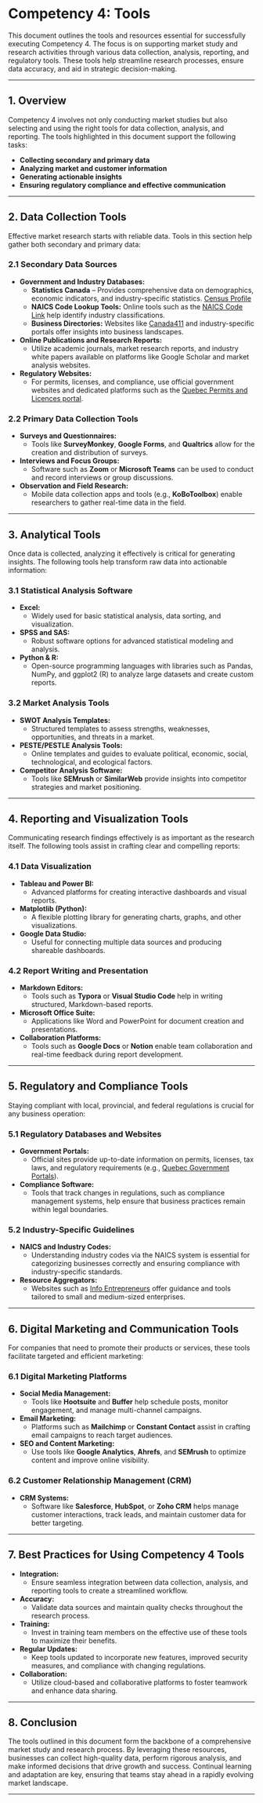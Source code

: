 # Competency 4: Tools

This document outlines the tools and resources essential for successfully executing Competency 4. The focus is on supporting market study and research activities through various data collection, analysis, reporting, and regulatory tools. These tools help streamline research processes, ensure data accuracy, and aid in strategic decision-making.

---

## 1. Overview

Competency 4 involves not only conducting market studies but also selecting and using the right tools for data collection, analysis, and reporting. The tools highlighted in this document support the following tasks:
- **Collecting secondary and primary data**
- **Analyzing market and customer information**
- **Generating actionable insights**
- **Ensuring regulatory compliance and effective communication**

---

## 2. Data Collection Tools

Effective market research starts with reliable data. Tools in this section help gather both secondary and primary data:

### 2.1 Secondary Data Sources
- **Government and Industry Databases:**  
  - **Statistics Canada** – Provides comprehensive data on demographics, economic indicators, and industry-specific statistics. [Census Profile](https://www12.statcan.gc.ca/census-recensement/2016/dp-pd/prof/index.cfm?Lang=E)
  - **NAICS Code Lookup Tools:** Online tools such as the [NAICS Code Link](https://ised-isde.canada.ca/app/ixb/cis/search-recherche?lang=eng) help identify industry classifications.
  - **Business Directories:** Websites like [Canada411](https://www.canada411.ca/) and industry-specific portals offer insights into business landscapes.
- **Online Publications and Research Reports:**  
  - Utilize academic journals, market research reports, and industry white papers available on platforms like Google Scholar and market analysis websites.
- **Regulatory Websites:**  
  - For permits, licenses, and compliance, use official government websites and dedicated platforms such as the [Quebec Permits and Licences portal](https://www2.gouv.qc.ca/entreprises/portail/quebec/recherche?lang=fr&x=permis).

### 2.2 Primary Data Collection Tools
- **Surveys and Questionnaires:**  
  - Tools like **SurveyMonkey**, **Google Forms**, and **Qualtrics** allow for the creation and distribution of surveys.
- **Interviews and Focus Groups:**  
  - Software such as **Zoom** or **Microsoft Teams** can be used to conduct and record interviews or group discussions.
- **Observation and Field Research:**  
  - Mobile data collection apps and tools (e.g., **KoBoToolbox**) enable researchers to gather real-time data in the field.

---

## 3. Analytical Tools

Once data is collected, analyzing it effectively is critical for generating insights. The following tools help transform raw data into actionable information:

### 3.1 Statistical Analysis Software
- **Excel:**  
  - Widely used for basic statistical analysis, data sorting, and visualization.
- **SPSS and SAS:**  
  - Robust software options for advanced statistical modeling and analysis.
- **Python & R:**  
  - Open-source programming languages with libraries such as Pandas, NumPy, and ggplot2 (R) to analyze large datasets and create custom reports.

### 3.2 Market Analysis Tools
- **SWOT Analysis Templates:**  
  - Structured templates to assess strengths, weaknesses, opportunities, and threats in a market.
- **PESTE/PESTLE Analysis Tools:**  
  - Online templates and guides to evaluate political, economic, social, technological, and ecological factors.
- **Competitor Analysis Software:**  
  - Tools like **SEMrush** or **SimilarWeb** provide insights into competitor strategies and market positioning.

---

## 4. Reporting and Visualization Tools

Communicating research findings effectively is as important as the research itself. The following tools assist in crafting clear and compelling reports:

### 4.1 Data Visualization
- **Tableau and Power BI:**  
  - Advanced platforms for creating interactive dashboards and visual reports.
- **Matplotlib (Python):**  
  - A flexible plotting library for generating charts, graphs, and other visualizations.
- **Google Data Studio:**  
  - Useful for connecting multiple data sources and producing shareable dashboards.

### 4.2 Report Writing and Presentation
- **Markdown Editors:**  
  - Tools such as **Typora** or **Visual Studio Code** help in writing structured, Markdown-based reports.
- **Microsoft Office Suite:**  
  - Applications like Word and PowerPoint for document creation and presentations.
- **Collaboration Platforms:**  
  - Tools such as **Google Docs** or **Notion** enable team collaboration and real-time feedback during report development.

---

## 5. Regulatory and Compliance Tools

Staying compliant with local, provincial, and federal regulations is crucial for any business operation:

### 5.1 Regulatory Databases and Websites
- **Government Portals:**  
  - Official sites provide up-to-date information on permits, licenses, tax laws, and regulatory requirements (e.g., [Quebec Government Portals](https://www2.gouv.qc.ca/entreprises/portail/quebec/recherche?lang=fr&x=permis)).
- **Compliance Software:**  
  - Tools that track changes in regulations, such as compliance management systems, help ensure that business practices remain within legal boundaries.

### 5.2 Industry-Specific Guidelines
- **NAICS and Industry Codes:**  
  - Understanding industry codes via the NAICS system is essential for categorizing businesses correctly and ensuring compliance with industry-specific standards.
- **Resource Aggregators:**  
  - Websites such as [Info Entrepreneurs](https://www.infoentrepreneurs.org/en/) offer guidance and tools tailored to small and medium-sized enterprises.

---

## 6. Digital Marketing and Communication Tools

For companies that need to promote their products or services, these tools facilitate targeted and efficient marketing:

### 6.1 Digital Marketing Platforms
- **Social Media Management:**  
  - Tools like **Hootsuite** and **Buffer** help schedule posts, monitor engagement, and manage multi-channel campaigns.
- **Email Marketing:**  
  - Platforms such as **Mailchimp** or **Constant Contact** assist in crafting email campaigns to reach target audiences.
- **SEO and Content Marketing:**  
  - Use tools like **Google Analytics**, **Ahrefs**, and **SEMrush** to optimize content and improve online visibility.

### 6.2 Customer Relationship Management (CRM)
- **CRM Systems:**  
  - Software like **Salesforce**, **HubSpot**, or **Zoho CRM** helps manage customer interactions, track leads, and maintain customer data for better targeting.

---

## 7. Best Practices for Using Competency 4 Tools

- **Integration:**  
  - Ensure seamless integration between data collection, analysis, and reporting tools to create a streamlined workflow.
- **Accuracy:**  
  - Validate data sources and maintain quality checks throughout the research process.
- **Training:**  
  - Invest in training team members on the effective use of these tools to maximize their benefits.
- **Regular Updates:**  
  - Keep tools updated to incorporate new features, improved security measures, and compliance with changing regulations.
- **Collaboration:**  
  - Utilize cloud-based and collaborative platforms to foster teamwork and enhance data sharing.

---

## 8. Conclusion

The tools outlined in this document form the backbone of a comprehensive market study and research process. By leveraging these resources, businesses can collect high-quality data, perform rigorous analysis, and make informed decisions that drive growth and success. Continual learning and adaptation are key, ensuring that teams stay ahead in a rapidly evolving market landscape.

---
